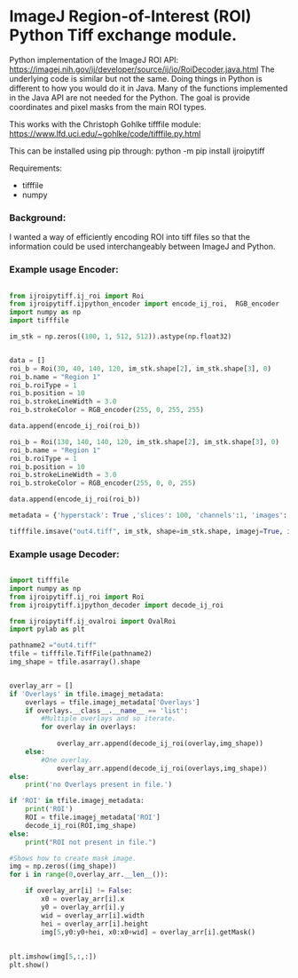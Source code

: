# ImageJ Region-of-Interest (ROI) Python Tiff exchange module.

Python implementation of the ImageJ ROI API:
https://imagej.nih.gov/ij/developer/source/ij/io/RoiDecoder.java.html
The underlying code is similar but not the same. Doing things in Python is different to how you would do it in Java. Many of the functions implemented in the Java API are not needed for the Python. The goal is provide coordinates and pixel masks from the main ROI types. 

This works with the Christoph Gohlke tifffile module:
https://www.lfd.uci.edu/~gohlke/code/tifffile.py.html

This can be installed using pip through:
python -m pip install ijroipytiff

Requirements:
- tifffile
- numpy

### Background:
I wanted a way of efficiently encoding ROI into tiff files so that the information could be used interchangeably between ImageJ and Python.





### Example usage Encoder:
```python

from ijroipytiff.ij_roi import Roi
from ijroipytiff.ijpython_encoder import encode_ij_roi,  RGB_encoder
import numpy as np
import tifffile

im_stk = np.zeros((100, 1, 512, 512)).astype(np.float32)


data = []
roi_b = Roi(30, 40, 140, 120, im_stk.shape[2], im_stk.shape[3], 0)
roi_b.name = "Region 1"
roi_b.roiType = 1
roi_b.position = 10
roi_b.strokeLineWidth = 3.0
roi_b.strokeColor = RGB_encoder(255, 0, 255, 255)

data.append(encode_ij_roi(roi_b))

roi_b = Roi(130, 140, 140, 120, im_stk.shape[2], im_stk.shape[3], 0)
roi_b.name = "Region 1"
roi_b.roiType = 1
roi_b.position = 10
roi_b.strokeLineWidth = 3.0
roi_b.strokeColor = RGB_encoder(255, 0, 0, 255)

data.append(encode_ij_roi(roi_b))

metadata = {'hyperstack': True ,'slices': 100, 'channels':1, 'images': 100, 'ImageJ': '1.52g', 'Overlays':data , 'loop': False}

tifffile.imsave("out4.tiff", im_stk, shape=im_stk.shape, imagej=True, ijmetadata=metadata)


```


### Example usage Decoder:
```python

import tifffile
import numpy as np
from ijroipytiff.ij_roi import Roi
from ijroipytiff.ijpython_decoder import decode_ij_roi

from ijroipytiff.ij_ovalroi import OvalRoi
import pylab as plt

pathname2 ="out4.tiff"
tfile = tifffile.TiffFile(pathname2)
img_shape = tfile.asarray().shape


overlay_arr = []
if 'Overlays' in tfile.imagej_metadata:
    overlays = tfile.imagej_metadata['Overlays']
    if overlays.__class__.__name__ == 'list':
        #Multiple overlays and so iterate.
        for overlay in overlays:
            
            overlay_arr.append(decode_ij_roi(overlay,img_shape))
    else:
        #One overlay.
            overlay_arr.append(decode_ij_roi(overlays,img_shape))
else:
    print('no Overlays present in file.')

if 'ROI' in tfile.imagej_metadata:
    print('ROI')
    ROI = tfile.imagej_metadata['ROI']
    decode_ij_roi(ROI,img_shape)
else:
    print("ROI not present in file.")

#Shows how to create mask image.
img = np.zeros((img_shape))
for i in range(0,overlay_arr.__len__()):

    if overlay_arr[i] != False:
        x0 = overlay_arr[i].x
        y0 = overlay_arr[i].y
        wid = overlay_arr[i].width
        hei = overlay_arr[i].height
        img[5,y0:y0+hei, x0:x0+wid] = overlay_arr[i].getMask()
   
    
plt.imshow(img[5,:,:])
plt.show()
```

